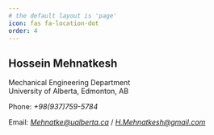 ```yaml
---
# the default layout is 'page'
icon: fas fa-location-dot
order: 4
---
```


## Hossein Mehnatkesh 

Mechanical Engineering Department  
University of Alberta, Edmonton, AB

Phone: *+98(937)759-5784* 

Email: [*Mehnatke@ualberta.ca*](mailto:Mehnatke@ualberta.ca) / [*H.Mehnatkesh@gmail.com*](mailto:H.Mehnatkesh@gmail.com)

